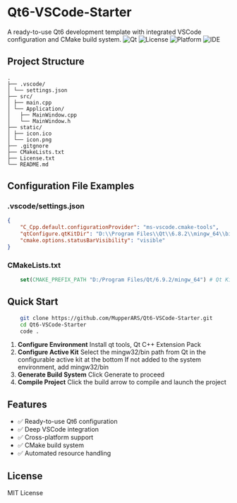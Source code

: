 # Qt6-VSCode-Starter
A ready-to-use Qt6 development template with integrated VSCode configuration and CMake build system.
![Qt](https://img.shields.io/badge/Qt-6.9.2-green?style=flat-square&logo=qt)
![License](https://img.shields.io/badge/License-MIT-yellow?style=flat-square)
![Platform](https://img.shields.io/badge/Platform-Windows%20%7C%20Linux%20%7C%20macOS-lightgrey?style=flat-square)
![IDE](https://img.shields.io/badge/Primary%20IDE-VSCode-0078d7?style=flat-square&logo=visualstudiocode)

## Project Structure
```
.
├── .vscode/
│ └── settings.json
├── src/
│ ├── main.cpp
│ └── Application/
│   ├── MainWindow.cpp
│   └── MainWindow.h
├── static/
│ ├── icon.ico
│ └── icon.png
├── .gitgnore
├── CMakeLists.txt
├── License.txt
└── README.md
```

## Configuration File Examples

### .vscode/settings.json
```json
{
    "C_Cpp.default.configurationProvider": "ms-vscode.cmake-tools",
    "qtConfigure.qtKitDir": "D:\\Program Files\\Qt\\6.8.2\\mingw_64\\bin",
    "cmake.options.statusBarVisibility": "visible"
}
```

### CMakeLists.txt

```cmake
    set(CMAKE_PREFIX_PATH "D:/Program Files/Qt/6.9.2/mingw_64") # Qt Kit Dir
```

## Quick Start
```bash
    git clone https://github.com/MupperARS/Qt6-VSCode-Starter.git
    cd Qt6-VSCode-Starter
    code .
```

1. **​​Configure Environment**
    Install qt tools, Qt C++ Extension Pack
2. **​​Configure Active Kit**
    Select the mingw32/bin path from Qt in the configurable active kit at the bottom
    If not added to the system environment, add mingw32/bin
3. **Generate Build System​**
    Click Generate to proceed
4. **Compile Project​**
    Click the build arrow to compile and launch the project

## Features

- ✅ Ready-to-use Qt6 configuration
- ✅ Deep VSCode integration
- ✅ Cross-platform support
- ✅ CMake build system
- ✅ Automated resource handling

## License

MIT License